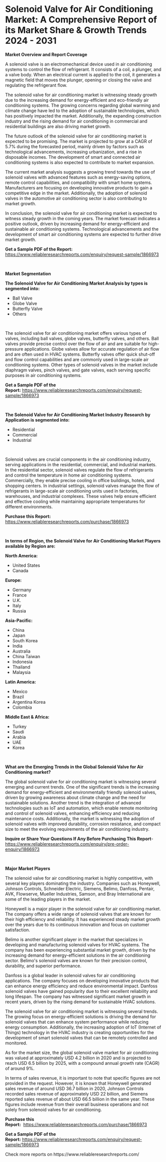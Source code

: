 <p><h1>Solenoid Valve for Air Conditioning Market: A Comprehensive Report of its Market Share & Growth Trends 2024 - 2031</h1></p><p><strong>Market Overview and Report Coverage</strong></p>
<p><p>A solenoid valve is an electromechanical device used in air conditioning systems to control the flow of refrigerant. It consists of a coil, a plunger, and a valve body. When an electrical current is applied to the coil, it generates a magnetic field that moves the plunger, opening or closing the valve and regulating the refrigerant flow.</p><p>The solenoid valve for air conditioning market is witnessing steady growth due to the increasing demand for energy-efficient and eco-friendly air conditioning systems. The growing concerns regarding global warming and climate change have led to the adoption of sustainable technologies, which has positively impacted the market. Additionally, the expanding construction industry and the rising demand for air conditioning in commercial and residential buildings are also driving market growth.</p><p>The future outlook of the solenoid valve for air conditioning market is expected to be promising. The market is projected to grow at a CAGR of 5.7% during the forecasted period, mainly driven by factors such as technological advancements, increasing urbanization, and a rise in disposable incomes. The development of smart and connected air conditioning systems is also expected to contribute to market expansion.</p><p>The current market analysis suggests a growing trend towards the use of solenoid valves with advanced features such as energy-saving options, remote control capabilities, and compatibility with smart home systems. Manufacturers are focusing on developing innovative products to gain a competitive edge in the market. Additionally, the adoption of solenoid valves in the automotive air conditioning sector is also contributing to market growth.</p><p>In conclusion, the solenoid valve for air conditioning market is expected to witness steady growth in the coming years. The market forecast indicates a positive outlook, driven by increasing demand for energy-efficient and sustainable air conditioning systems. Technological advancements and the development of smart air conditioning systems are expected to further drive market growth.</p></p>
<p><strong>Get a Sample PDF of the Report:</strong> <a href="https://www.reliableresearchreports.com/enquiry/request-sample/1866973">https://www.reliableresearchreports.com/enquiry/request-sample/1866973</a></p>
<p>&nbsp;</p>
<p><strong>Market Segmentation</strong></p>
<p><strong>The Solenoid Valve for Air Conditioning Market Analysis by types is segmented into:</strong></p>
<p><ul><li>Ball Valve</li><li>Globe Valve</li><li>Butterfly Valve</li><li>Others</li></ul></p>
<p>&nbsp;</p>
<p><p>The solenoid valve for air conditioning market offers various types of valves, including ball valves, globe valves, butterfly valves, and others. Ball valves provide precise control over the flow of air and are suitable for high-pressure applications. Globe valves allow for accurate regulation of air flow and are often used in HVAC systems. Butterfly valves offer quick shut-off and flow control capabilities and are commonly used in large-scale air conditioning systems. Other types of solenoid valves in the market include diaphragm valves, pinch valves, and gate valves, each serving specific purposes in air conditioning systems.</p></p>
<p><strong>Get a Sample PDF of the Report:</strong>&nbsp;<a href="https://www.reliableresearchreports.com/enquiry/request-sample/1866973">https://www.reliableresearchreports.com/enquiry/request-sample/1866973</a></p>
<p>&nbsp;</p>
<p><strong>The Solenoid Valve for Air Conditioning Market Industry Research by Application is segmented into:</strong></p>
<p><ul><li>Residential</li><li>Commercial</li><li>Industrial</li></ul></p>
<p>&nbsp;</p>
<p><p>Solenoid valves are crucial components in the air conditioning industry, serving applications in the residential, commercial, and industrial markets. In the residential sector, solenoid valves regulate the flow of refrigerants and control the temperature in home air conditioning systems. Commercially, they enable precise cooling in office buildings, hotels, and shopping centers. In industrial settings, solenoid valves manage the flow of refrigerants in large-scale air conditioning units used in factories, warehouses, and industrial complexes. These valves help ensure efficient and effective cooling while maintaining appropriate temperatures for different environments.</p></p>
<p><strong>Purchase this Report:</strong>&nbsp; <a href="https://www.reliableresearchreports.com/purchase/1866973">https://www.reliableresearchreports.com/purchase/1866973</a></p>
<p>&nbsp;</p>
<p><strong>In terms of Region, the Solenoid Valve for Air Conditioning Market Players available by Region are:</strong></p>
<p>
    <p> <strong> North America: </strong>
        <ul>
            <li>United States</li>
            <li>Canada</li>
        </ul>
        </p> 
    <p> <strong> Europe: </strong>
        <ul>
            <li>Germany</li>
            <li>France</li>
            <li>U.K.</li>
            <li>Italy</li>
            <li>Russia</li>
        </ul>
        </p> 
    <p> <strong> Asia-Pacific: </strong>
        <ul>
            <li>China</li>
            <li>Japan</li>
            <li>South Korea</li>
            <li>India</li>
            <li>Australia</li>
            <li>China Taiwan</li>
            <li>Indonesia</li>
            <li>Thailand</li>
            <li>Malaysia</li>
        </ul>
        </p> 
    <p> <strong> Latin America: </strong>
        <ul>
            <li>Mexico</li>
            <li>Brazil</li>
            <li>Argentina Korea</li>
            <li>Colombia</li>
        </ul>
        </p> 
    <p> <strong> Middle East & Africa: </strong>
        <ul>
            <li>Turkey</li>
            <li>Saudi</li>
            <li>Arabia</li>
            <li>UAE</li>
            <li>Korea</li>
        </ul>
    </p>
    </p>
<p>&nbsp;</p>
<p><strong>What are the Emerging Trends in the Global Solenoid Valve for Air Conditioning market?</strong></p>
<p><p>The global solenoid valve for air conditioning market is witnessing several emerging and current trends. One of the significant trends is the increasing demand for energy-efficient and environmentally friendly solenoid valves, driven by growing awareness about climate change and the need for sustainable solutions. Another trend is the integration of advanced technologies such as IoT and automation, which enable remote monitoring and control of solenoid valves, enhancing efficiency and reducing maintenance costs. Additionally, the market is witnessing the adoption of solenoid valves with improved durability, corrosion resistance, and compact size to meet the evolving requirements of the air conditioning industry.</p></p>
<p><strong>Inquire or Share Your Questions If Any Before Purchasing This Report</strong>- <a href="https://www.reliableresearchreports.com/enquiry/pre-order-enquiry/1866973">https://www.reliableresearchreports.com/enquiry/pre-order-enquiry/1866973</a></p>
<p>&nbsp;</p>
<p><strong>Major Market Players</strong></p>
<p><p>The solenoid valve for air conditioning market is highly competitive, with several key players dominating the industry. Companies such as Honeywell, Johnson Controls, Schneider Electric, Siemens, Belimo, Danfoss, Pentair, AVK, Flowserve, Mueller Industries, Samson, and Bray International are some of the leading players in the market.</p><p>Honeywell is a major player in the solenoid valve for air conditioning market. The company offers a wide range of solenoid valves that are known for their high efficiency and reliability. It has experienced steady market growth over the years due to its continuous innovation and focus on customer satisfaction. </p><p>Belimo is another significant player in the market that specializes in developing and manufacturing solenoid valves for HVAC systems. The company has been experiencing substantial market growth, driven by the increasing demand for energy-efficient solutions in the air conditioning sector. Belimo's solenoid valves are known for their precision control, durability, and superior performance.</p><p>Danfoss is a global leader in solenoid valves for air conditioning applications. The company focuses on developing innovative products that can enhance energy efficiency and reduce environmental impact. Danfoss solenoid valves have gained popularity due to their excellent reliability and long lifespan. The company has witnessed significant market growth in recent years, driven by the rising demand for sustainable HVAC solutions.</p><p>The solenoid valve for air conditioning market is witnessing several trends. The growing focus on energy-efficient solutions is driving the demand for solenoid valves that can enhance system performance while reducing energy consumption. Additionally, the increasing adoption of IoT (Internet of Things) technology in the HVAC industry is creating opportunities for the development of smart solenoid valves that can be remotely controlled and monitored.</p><p>As for the market size, the global solenoid valve market for air conditioning was valued at approximately USD 4.2 billion in 2020 and is projected to reach USD 6.5 billion by 2025, with a compound annual growth rate (CAGR) of around 9%.</p><p>In terms of sales revenue, it is important to note that specific figures are not provided in the request. However, it is known that Honeywell generated sales revenue of around USD 36.7 billion in 2020, Johnson Controls recorded sales revenue of approximately USD 22 billion, and Siemens reported sales revenue of about USD 66.5 billion in the same year. These figures include revenue from their overall business operations and not solely from solenoid valves for air conditioning.</p></p>
<p><strong>Purchase this Report:</strong>&nbsp;&nbsp;<a href="https://www.reliableresearchreports.com/purchase/1866973">https://www.reliableresearchreports.com/purchase/1866973</a></p>
<p></p>
<p><strong>Get a Sample PDF of the Report:</strong>&nbsp;<a href="https://www.reliableresearchreports.com/enquiry/request-sample/1866973">https://www.reliableresearchreports.com/enquiry/request-sample/1866973</a></p>
<p>Check more reports on https://www.reliableresearchreports.com/</p>